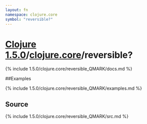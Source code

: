```yaml
---
layout: fn
namespace: clojure.core
symbol: "reversible?"
---
```


# [Clojure 1.5.0](../../)/[clojure.core](../)/reversible?

{% include 1.5.0/clojure.core/reversible_QMARK/docs.md %}

##Examples

{% include 1.5.0/clojure.core/reversible_QMARK/examples.md %}
## Source
{% include 1.5.0/clojure.core/reversible_QMARK/src.md %}

